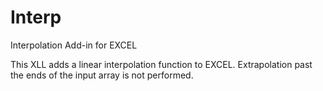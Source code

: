 # Interp
Interpolation Add-in for EXCEL

This XLL adds a linear interpolation function to EXCEL.  Extrapolation past the ends of the input array is not performed.
